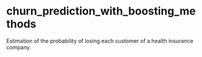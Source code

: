 # churn_prediction_with_boosting_methods
Estimation of the probability of losing each customer of a health insurance company.
